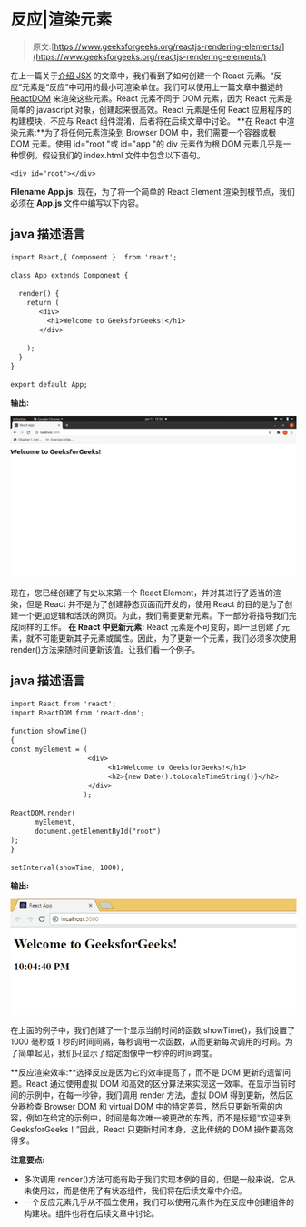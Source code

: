 # 反应|渲染元素

> 原文:[https://www.geeksforgeeks.org/reactjs-rendering-elements/](https://www.geeksforgeeks.org/reactjs-rendering-elements/)

在上一篇关于[介绍 JSX](https://www.geeksforgeeks.org/reactjs-introduction-jsx/) 的文章中，我们看到了如何创建一个 React 元素。“反应”元素是“反应”中可用的最小可渲染单位。我们可以使用上一篇文章中描述的 [ReactDOM](https://www.geeksforgeeks.org/reactjs-reactdom/) 来渲染这些元素。React 元素不同于 DOM 元素，因为 React 元素是简单的 javascript 对象，创建起来很高效。React 元素是任何 React 应用程序的构建模块，不应与 React 组件混淆，后者将在后续文章中讨论。
**在 React 中渲染元素:**为了将任何元素渲染到 Browser DOM 中，我们需要一个容器或根 DOM 元素。使用 id="root "或 id="app "的 div 元素作为根 DOM 元素几乎是一种惯例。假设我们的 index.html 文件中包含以下语句。

```
<div id="root"></div>
```

**Filename App.js:** 现在，为了将一个简单的 React Element 渲染到根节点，我们必须在 **App.js** 文件中编写以下内容。

## java 描述语言

```
import React,{ Component }  from 'react';

class App extends Component {

  render() {
    return (    
       <div>
         <h1>Welcome to GeeksforGeeks!</h1>
       </div>

    );
  }
}

export default App;
```

**输出:**

![](img/b364e756a1cd99887f7ba3a4353e9985.png)

现在，您已经创建了有史以来第一个 React Element，并对其进行了适当的渲染，但是 React 并不是为了创建静态页面而开发的，使用 React 的目的是为了创建一个更加逻辑和活跃的网页。为此，我们需要更新元素。下一部分将指导我们完成同样的工作。
**在 React 中更新元素:** React 元素是不可变的，即一旦创建了元素，就不可能更新其子元素或属性。因此，为了更新一个元素，我们必须多次使用 render()方法来随时间更新该值。让我们看一个例子。

## java 描述语言

```
import React from 'react';
import ReactDOM from 'react-dom';

function showTime()
{
const myElement = (
                   <div>
                        <h1>Welcome to GeeksforGeeks!</h1>
                        <h2>{new Date().toLocaleTimeString()}</h2>
                   </div>
                  );

ReactDOM.render(
      myElement,
      document.getElementById("root")
);                   
}

setInterval(showTime, 1000);
```

**输出:**

[![](img/de17ce7448c6ccd33ce322d0298fb320.png)](https://media.geeksforgeeks.org/wp-content/uploads/Renderingclock_ReactJS.gif)

在上面的例子中，我们创建了一个显示当前时间的函数 showTime()，我们设置了 1000 毫秒或 1 秒的时间间隔，每秒调用一次函数，从而更新每次调用的时间。为了简单起见，我们只显示了给定图像中一秒钟的时间跨度。

**反应渲染效率:**选择反应是因为它的效率提高了，而不是 DOM 更新的遗留问题。React 通过使用虚拟 DOM 和高效的区分算法来实现这一效率。在显示当前时间的示例中，在每一秒钟，我们调用 render 方法，虚拟 DOM 得到更新，然后区分器检查 Browser DOM 和 virtual DOM 中的特定差异，然后只更新所需的内容，例如在给定的示例中，时间是每次唯一被更改的东西，而不是标题“欢迎来到 GeeksforGeeks！”因此，React 只更新时间本身，这比传统的 DOM 操作要高效得多。

**注意要点:**

*   多次调用 render()方法可能有助于我们实现本例的目的，但是一般来说，它从未使用过，而是使用了有状态组件，我们将在后续文章中介绍。
*   一个反应元素几乎从不孤立使用，我们可以使用元素作为在反应中创建组件的构建块。组件也将在后续文章中讨论。